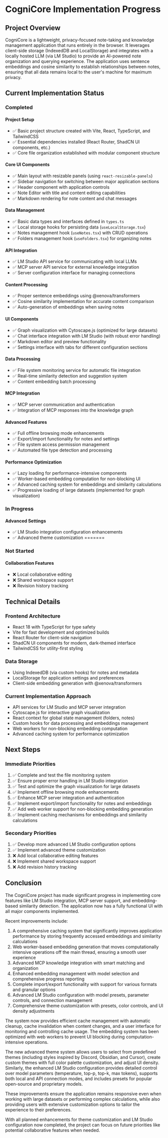 # CogniCore Implementation Progress

## Project Overview
CogniCore is a lightweight, privacy-focused note-taking and knowledge management application that runs entirely in the browser. It leverages client-side storage (IndexedDB and LocalStorage) and integrates with a locally hosted LLM (via LM Studio) to provide an AI-powered note organization and querying experience. The application uses sentence embeddings and cosine similarity to establish relationships between notes, ensuring that all data remains local to the user's machine for maximum privacy.

## Current Implementation Status

### Completed

#### Project Setup
- ✅ Basic project structure created with Vite, React, TypeScript, and TailwindCSS
- ✅ Essential dependencies installed (React Router, ShadCN UI components, etc.)
- ✅ Core file organization established with modular component structure

#### Core UI Components
- ✅ Main layout with resizable panels (using `react-resizable-panels`)
- ✅ Sidebar navigation for switching between major application sections
- ✅ Header component with application controls
- ✅ Note Editor with title and content editing capabilities
- ✅ Markdown rendering for note content and chat messages

#### Data Management
- ✅ Basic data types and interfaces defined in `types.ts`
- ✅ Local storage hooks for persisting data (`useLocalStorage.tsx`)
- ✅ Notes management hook (`useNotes.tsx`) with CRUD operations
- ✅ Folders management hook (`useFolders.tsx`) for organizing notes

#### API Integration
- ✅ LM Studio API service for communicating with local LLMs
- ✅ MCP server API service for external knowledge integration
- ✅ Server configuration interface for managing connections

#### Content Processing
- ✅ Proper sentence embeddings using @xenova/transformers
- ✅ Cosine similarity implementation for accurate content comparison
- ✅ Auto-generation of embeddings when saving notes

#### UI Components
- ✅ Graph visualization with Cytoscape.js (optimized for large datasets)
- ✅ Chat interface integration with LM Studio (with robust error handling)
- ✅ Markdown editor and preview functionality
- ✅ Settings interface with tabs for different configuration sections

#### Data Processing
- ✅ File system monitoring service for automatic file integration
- ✅ Real-time similarity detection and suggestion system
- ✅ Content embedding batch processing

#### MCP Integration
- ✅ MCP server communication and authentication
- ✅ Integration of MCP responses into the knowledge graph

#### Advanced Features
- ✅ Full offline browsing mode enhancements
- ✅ Export/import functionality for notes and settings
- ✅ File system access permission management
- ✅ Automated file type detection and processing

#### Performance Optimization
- ✅ Lazy loading for performance-intensive components
- ✅ Worker-based embedding computation for non-blocking UI
- ✅ Advanced caching system for embeddings and similarity calculations
- ✅ Progressive loading of large datasets (implemented for graph visualization)

### In Progress

#### Advanced Settings
- ✅ LM Studio integration configuration enhancements
- ✅ Advanced theme customization
=======

### Not Started

#### Collaboration Features
- ❌ Local collaborative editing
- ❌ Shared workspace support
- ❌ Revision history tracking

## Technical Details

### Frontend Architecture
- React 18 with TypeScript for type safety
- Vite for fast development and optimized builds
- React Router for client-side navigation
- ShadCN UI components for modern, dark-themed interface
- TailwindCSS for utility-first styling

### Data Storage
- Using IndexedDB (via custom hooks) for notes and metadata
- LocalStorage for application settings and preferences
- Client-side embedding generation with @xenova/transformers

### Current Implementation Approach
- API services for LM Studio and MCP server integration
- Cytoscape.js for interactive graph visualization
- React context for global state management (folders, notes)
- Custom hooks for data processing and embeddings management
- Web workers for non-blocking embedding computation
- Advanced caching system for performance optimization

## Next Steps

### Immediate Priorities
1. ✅ Complete and test the file monitoring system
2. ✅ Ensure proper error handling in LM Studio integration
3. ✅ Test and optimize the graph visualization for large datasets
4. ✅ Implement offline browsing mode enhancements
5. ✅ Enhance MCP server integration and authentication
6. ✅ Implement export/import functionality for notes and embeddings
7. ✅ Add web worker support for non-blocking embedding generation
8. ✅ Implement caching mechanisms for embeddings and similarity calculations

### Secondary Priorities
1. ✅ Develop more advanced LM Studio configuration options
2. ✅ Implement advanced theme customization
3. ❌ Add local collaborative editing features
4. ❌ Implement shared workspace support
5. ❌ Add revision history tracking

## Conclusion
The CogniCore project has made significant progress in implementing core features like LM Studio integration, MCP server support, and embedding-based similarity detection. The application now has a fully functional UI with all major components implemented.

Recent improvements include:
1. A comprehensive caching system that significantly improves application performance by storing frequently accessed embeddings and similarity calculations
2. Web worker-based embedding generation that moves computationally intensive operations off the main thread, ensuring a smooth user experience
3. Advanced MCP knowledge integration with smart matching and organization
4. Enhanced embedding management with model selection and comprehensive progress reporting
5. Complete import/export functionality with support for various formats and granular options
6. Advanced LM Studio configuration with model presets, parameter controls, and connection management
7. Comprehensive theme customization with presets, color controls, and UI density adjustments

The system now provides efficient cache management with automatic cleanup, cache invalidation when content changes, and a user interface for monitoring and controlling cache usage. The embedding system has been optimized with web workers to prevent UI blocking during computation-intensive operations. 

The new advanced theme system allows users to select from predefined themes (including styles inspired by Discord, Obsidian, and Cursor), create custom themes with full color palette customization, and adjust UI density. Similarly, the enhanced LM Studio configuration provides detailed control over model parameters (temperature, top-p, top-k, max tokens), supports both local and API connection modes, and includes presets for popular open-source and proprietary models.

These improvements ensure the application remains responsive even when working with large datasets or performing complex calculations, while also providing users with extensive customization options to tailor the experience to their preferences.

With all planned enhancements for theme customization and LM Studio configuration now completed, the project can focus on future priorities like potential collaborative features when needed.
